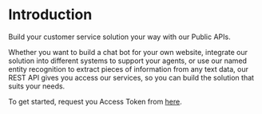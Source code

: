 # Introduction

Build your customer service solution your way with our Public APIs.

Whether you want to build a chat bot for your own website, 
integrate our solution into different systems to support your agents, 
or use our named entity recognition to extract pieces of information 
from any text data, our REST API gives you access our services,
so you can build the solution that suits your needs.

To get started, request you Access Token from [here](https://ultimate.ai).
